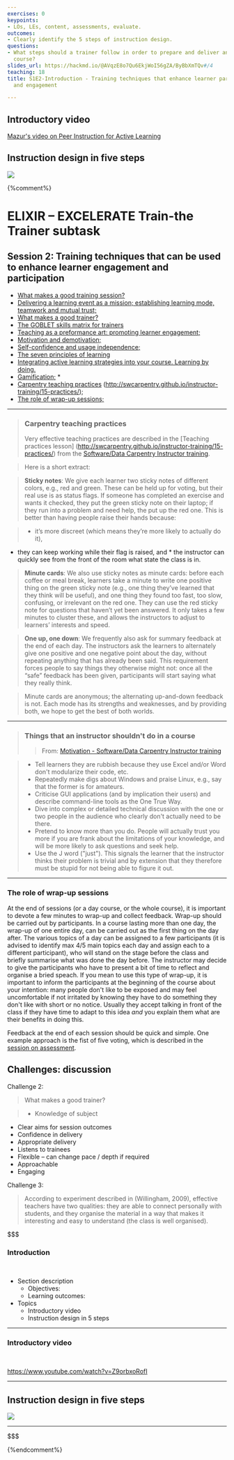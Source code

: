 ```yaml
---
exercises: 0
keypoints:
- LOs, LEs, content, assessments, evaluate.
outcomes:
- Clearly identify the 5 steps of instruction design.
questions:
- What steps should a trainer follow in order to prepare and deliver an effective
  course?
slides_url: https://hackmd.io/@AVqzE8o7Qu6EkjWoI56gZA/ByBbXmTQv#/4
teaching: 18
title: S1E2-Introduction - Training techniques that enhance learner participation
  and engagement

---
```



## Introductory video

[Mazur's video on Peer Instruction for Active Learning](https://www.youtube.com/watch?v=Z9orbxoRofI)


## Instruction design in five steps

![](../fig/Instruction_design_in_five_steps.png)


{%comment%}

# ELIXIR – EXCELERATE Train-the Trainer subtask

## Session 2: Training techniques that can be used to enhance learner engagement and participation

 * [What makes a good training session?](#goodsession)
 * [Delivering a learning event as a mission; establishing learning mode, teamwork and mutual trust;](#delivering)
 * [What makes a good trainer?](#goodtrainer)
 * [The GOBLET skills matrix for trainers](#gobletmatrix)
 * [Teaching as a preformance art: promoting learner engagement;](#teaching)
 * [Motivation and demotivation;](#motivation)
 * [Self-confidence and usage independence;](#self)
 * [The seven principles of learning](#principles)
 * [Integrating active learning strategies into your course. Learning by doing.](#learning)
 * [Gamification;](#games) * 
 * [Carpentry teaching practices](#carpentry) (http://swcarpentry.github.io/instructor-training/15-practices/);
 * [The role of wrap-up sessions;](#wrap)

---
<a name="carpentry"></a>
>### Carpentry teaching practices
>Very effective teaching practices are described in the [Teaching practices lesson] (http://swcarpentry.github.io/instructor-training/15-practices/) from the [Software/Data Carpentry Instructor training](http://swcarpentry.github.io/instructor-training). 

>Here is a short extract: 

>**Sticky notes**:
We give each learner two sticky notes of different colors, e.g., red and green. These can be held up for voting, but their real use is as status flags. If someone has completed an exercise and wants it checked, they put the green sticky note on their laptop; if they run into a problem and need help, the put up the red one. This is better than having people raise their hands because: 

>* it’s more discreet (which means they’re more likely to actually do it), 
* they can keep working while their flag is raised, and * the instructor can quickly see from the front of the room what state the class is in.


>**Minute cards**:
We also use sticky notes as minute cards: before each coffee or meal break, learners take a minute to write one positive thing on the green sticky note (e.g., one thing they’ve learned that they think will be useful), and one thing they found too fast, too slow, confusing, or irrelevant on the red one. They can use the red sticky note for questions that haven’t yet been answered. It only takes a few minutes to cluster these, and allows the instructors to adjust to learners’ interests and speed.

>**One up, one down**:
We frequently also ask for summary feedback at the end of each day. The instructors ask the learners to alternately give one positive and one negative point about the day, without repeating anything that has already been said. This requirement forces people to say things they otherwise might not: once all the “safe” feedback has been given, participants will start saying what they really think.

>Minute cards are anonymous; the alternating up-and-down feedback is not. Each mode has its strengths and weaknesses, and by providing both, we hope to get the best of both worlds.
>
---
> ### Things that an instructor shouldn't do in a course 
> > From: [Motivation - Software/Data Carpentry Instructor training](http://swcarpentry.github.io/instructor-training/19-motivation/)

> - Tell learners they are rubbish because they use Excel and/or Word don't modularize their code, etc.
> - Repeatedly make digs about Windows and praise Linux, e.g., say that the former is for amateurs.
> - Criticise GUI applications (and by implication their users) and describe command-line tools as the One True Way.
> - Dive into complex or detailed technical discussion with the one or two people in the audience who clearly don't actually need to be there.
> - Pretend to know more than you do. People will actually trust you more if you are frank about the limitations of your knowledge, and will be more likely to ask questions and seek help.
> - Use the J word ("just"). This signals the learner that the instructor thinks their problem is trivial and by extension that they therefore must be stupid for not being able to figure it out.
> 

---

<a name="wrap"></a>
### The role of wrap-up sessions
At the end of sessions (or a day course, or the whole course), it is important to devote a few minutes to wrap-up and collect feedback.
Wrap-up should be carried out by participants. 
In a course lasting more than one day, the wrap-up of one entire day, can be carried out as the first thing on the day after. The various topics of a day can be assigned to a few participants (it is advised to identify max 4/5 main topics each day and assign each to a different participant), who will stand on the stage before the class and briefly summarise what was done the day before. The instructor may decide to give the participants who have to present a bit of time to reflect and organise a bried speach. 
If you mean to use this type of wrap-up, it is important to inform the participants at the beginning of the course about your intention: many people don't like to be exposed and may feel uncomfortable if not irritated by knowing they have to do something they don't like with short or no notice. 
Usually they accept talking in front of the class if they have time to adapt to this idea *and* you explain them what are their benefits in doing this.

Feedback at the end of each session should be quick and simple. One example approach is the fist of five voting, which is described in the [session on assessment](./TtT_session_4.md).  


## Challenges: discussion

<a name="challenge2">Challenge 2</a>:
> What makes a good trainer? 

> - Knowledge of subject
- Clear aims for session outcomes
- Confidence in delivery
- Appropriate delivery
- Listens to trainees 
- Flexible – can change pace / depth if required
- Approachable
- Engaging

<a name="challenge3">Challenge 3</a>:
>According to experiment described in (Willingham, 2009), effective teachers have two qualities: they are able to connect personally with students, and they organise the material in a way that makes it interesting and easy to understand (the class is well organised).

$$$
### Introduction

<br/>

- Section description
    - Objectives:
    - Learning outcomes:
- Topics
    - Introductory video
    - Instruction design in 5 steps

---

### Introductory video

<br/>

https://www.youtube.com/watch?v=Z9orbxoRofI

---

## Instruction design in five steps

![](../fig/Instruction_design_in_five_steps.png)

---
$$$



{%endcomment%}
